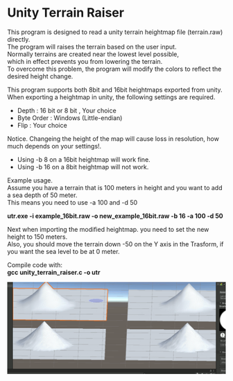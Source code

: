# Unity Terrain Raiser
	
This program is designed to read a unity terrain heightmap file (terrain.raw) directly.<br/>
The program will raises the terrain based on the user input.<br/>
Normally terrains are created near the lowest level possible,<br/>which in effect prevents you from lowering the terrain.<br/>
To overcome this problem, the program will modify the colors to reflect the desired height change.<br/>
	
This program supports both 8bit and 16bit heightmaps exported from unity.<br/>
When exporting a heightmap in unity, the following settings are required.<br/>

* Depth       : 16 bit or 8 bit , Your choice
* Byte Order  : Windows (Little-endian)
* Flip        : Your choice
	
Notice. Changeing the height of the map will cause loss in resolution, how much depends on your settings!.
		
* Using -b 8 on a 16bit heightmap will work fine.
* Using -b 16 on a 8bit heightmap will not work.
	
	
Example usage.<br/>
Assume you have a terrain that is 100 meters in height and you want to add a sea depth of 50 meter.<br/>
This means you need to use -a 100 and -d 50<br/>
	
**utr.exe -i example_16bit.raw -o new_example_16bit.raw -b 16 -a 100 -d 50**

Next when importing the modified heightmap. you need to set the new height to 150 meters.<br/>
Also, you should move the terrain down -50 on the Y axis in the Trasform, if you want the sea level to be at 0 meter.<br/>
	
	
Compile code with:<br/>
**gcc unity_terrain_raiser.c -o utr**<br/>

![Image description](https://github.com/nuxil/Unity-Terrain-Raiser/blob/main/unity.gif)
